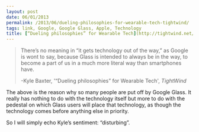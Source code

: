 ```yaml
---
layout: post
date: 06/01/2013
permalink: /2013/06/dueling-philosophies-for-wearable-tech-tightwind/
tags: link, Google, Google Glass, Apple, Technology
title: [“Dueling philosophies” for Wearable Tech](http://tightwind.net/2013/05/segall-wearable-tech-philosophy/)
---
```


<blockquote>
  <p>There’s no meaning in “it gets technology out of the way,” as Google is wont to say, because Glass is intended to always be in the way, to become a part of us in a much more literal way than smartphones have.</p>

  <p>-Kyle Baxter, '“Dueling philosophies” for Wearable Tech', <em>TightWind</em></p>
</blockquote>

<p>The above is the reason why so many people are put off by Google Glass. It really has nothing to do with the technology itself but more to do with the pedestal on which Glass users will place that technology, as though the technology comes before anything else in priority.</p>

<p>So I will simply echo Kyle&#8217;s sentiment: &#8220;disturbing&#8221;.</p>